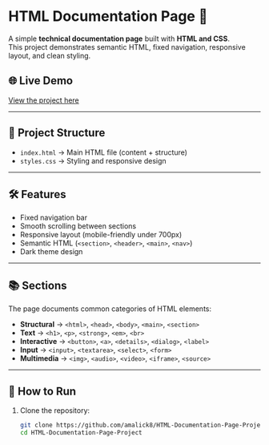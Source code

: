 # HTML Documentation Page 📘

A simple **technical documentation page** built with **HTML and CSS**.  
This project demonstrates semantic HTML, fixed navigation, responsive layout, and clean styling.  

## 🌐 Live Demo

[View the project here](https://amalick8.github.io/HTML-Documentation-Page-Project/)

---

## 📂 Project Structure
- `index.html` → Main HTML file (content + structure)  
- `styles.css` → Styling and responsive design  

---

## 🛠️ Features
- Fixed navigation bar  
- Smooth scrolling between sections  
- Responsive layout (mobile-friendly under 700px)  
- Semantic HTML (`<section>`, `<header>`, `<main>`, `<nav>`)  
- Dark theme design  

---

## 📚 Sections
The page documents common categories of HTML elements:
- **Structural** → `<html>`, `<head>`, `<body>`, `<main>`, `<section>`  
- **Text** → `<h1>`, `<p>`, `<strong>`, `<em>`, `<br>`  
- **Interactive** → `<button>`, `<a>`, `<details>`, `<dialog>`, `<label>`  
- **Input** → `<input>`, `<textarea>`, `<select>`, `<form>`  
- **Multimedia** → `<img>`, `<audio>`, `<video>`, `<iframe>`, `<source>`  

---

## 🚀 How to Run
1. Clone the repository:
   ```bash
   git clone https://github.com/amalick8/HTML-Documentation-Page-Project.git
   cd HTML-Documentation-Page-Project
